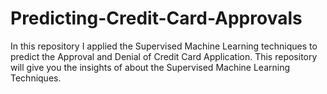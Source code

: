 # Predicting-Credit-Card-Approvals
In this repository I applied the Supervised Machine Learning techniques to predict the Approval and Denial of Credit Card Application. This repository will give you the insights of about the Supervised Machine Learning Techniques.
